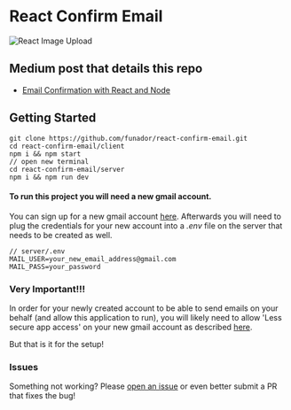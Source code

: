 # React Confirm Email

![React Image Upload](https://cdn-images-1.medium.com/max/1600/1*2a5Zidam3OI-Ep19-tT1AQ.gif)

## Medium post that details this repo
* [Email Confirmation with React and Node](https://medium.com/p/257e5d9de725/)

## Getting Started

```
git clone https://github.com/funador/react-confirm-email.git
cd react-confirm-email/client
npm i && npm start
// open new terminal
cd react-confirm-email/server
npm i && npm run dev
```

#### To run this project you will need a new gmail account. 
You can sign up for a new gmail account [here](https://accounts.google.com/signup?hl=en-GB). Afterwards you will need to plug the credentials for your new account into a *.env* file on the server that needs to be created as well.

```shell
// server/.env
MAIL_USER=your_new_email_address@gmail.com
MAIL_PASS=your_password
```
### Very Important!!!
In order for your newly created account to be able to send emails on your behalf (and allow this application to run), you will likely need to allow 'Less secure app access' on your new gmail account as described [here](https://support.google.com/accounts/answer/6010255?hl=en). 

But that is it for the setup!

### Issues

Something not working?  Please [open an issue](https://github.com/funador/react-confirm-email/issues) or even better submit a PR that fixes the bug!